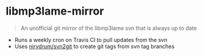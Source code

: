 # libmp3lame-mirror

> An unofficial git mirror of the libmp3lame svn that is always up to date

- Runs a weekly cron on Travis CI to pull updates from the svn
- Uses [nirvdrum/svn2git](https://github.com/nirvdrum/svn2git) to create git tags from svn tag branches
